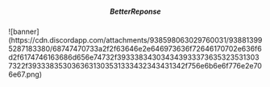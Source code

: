  <center><h5>BetterReponse</h5></center>
![banner](https://cdn.discordapp.com/attachments/938598063029760031/938813995287183380/68747470733a2f2f63646e2e646973636f72646170702e636f6d2f6174746163686d656e74732f3933383430343439333736353235313037322f3933383530363631303531333432343431342f756e6b6e6f776e2e706e67.png)
